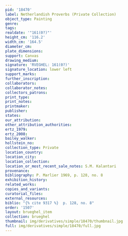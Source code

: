 ```yaml
---
pid: '18470'
label: Netherlandish Proverbs (Private Collection)
object_type: Painting
genre: 
tags: 
realdate: '"161(0?)"'
height_cm: '116.2'
width_cm: '164.5'
diameter_cm: 
plate_dimensions: 
support: Canvas
drawing_medium: 
signature: 'RVEGHEL: 161(0?)'
signature_location: lower left
support_marks: 
further_inscription: 
collaborators: 
collaborator_notes: 
collectors_patrons: 
print_type: 
print_notes: 
printmaker: 
publisher: 
states: 
our_attribution: 
other_attribution_authorities: 
ertz_1979: 
ertz_2008: 
bailey_walker: 
hollstein_no: 
collection_type: Private
location_country: 
location_city: 
location_collection: 
location_or_most_recent_sale_notes: S.M. Kalantari
provenance: 
bibliography: P. Marlier 1969, p. 128, no. 8
exhibition_history: 
related_works: 
copies_and_variants: 
curatorial_files: 
external_resources: 
biblio: "{% cite 9317 %}  p. 128, no. 8"
order: '1507'
layout: brueghel_item
collection: brueghel
thumbnail: img/derivatives/simple/18470/thumbnail.jpg
full: img/derivatives/simple/18470/full.jpg
---
```

